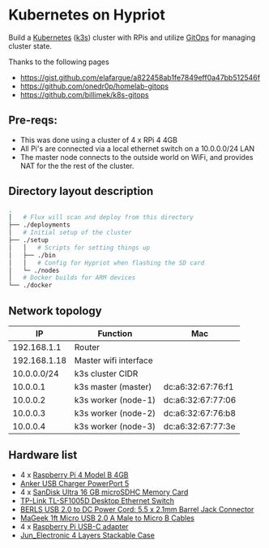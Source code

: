 # Kubernetes on Hypriot

Build a [Kubernetes](https://kubernetes.io/) ([k3s](https://github.com/rancher/k3s)) cluster with RPis and utilize [GitOps](https://www.weave.works/technologies/gitops/) for managing cluster state.

Thanks to the following pages

* https://gist.github.com/elafargue/a822458ab1fe7849eff0a47bb512546f
* https://github.com/onedr0p/homelab-gitops
* https://github.com/billimek/k8s-gitops

## Pre-reqs:

* This was done using a cluster of 4 x RPi 4 4GB
* All Pi's are connected via a local ethernet switch on a 10.0.0.0/24 LAN
* The master node connects to the outside world on WiFi, and provides NAT for the the rest of the cluster.

## Directory layout description

```bash
.
│   # Flux will scan and deploy from this directory
├── ./deployments
│   # Initial setup of the cluster
├── ./setup
│   │   # Scripts for setting things up
│   ├── ./bin
│   │   # Config for Hypriot when flashing the SD card
│   └─ ./nodes
│   # Docker builds for ARM devices
└── ./docker
```

## Network topology

| IP           | Function              | Mac               |
| ------------ | --------------------- | ----------------- |
| 192.168.1.1  | Router                |                   |
| 192.168.1.18 | Master wifi interface |                   |
| 10.0.0.0/24  | k3s cluster CIDR      |                   |
| 10.0.0.1     | k3s master (master)   | dc:a6:32:67:76:f1 |
| 10.0.0.2     | k3s worker (node-1)   | dc:a6:32:67:77:06 |
| 10.0.0.3     | k3s worker (node-2)   | dc:a6:32:67:76:b8 |
| 10.0.0.4     | k3s worker (node-3)   | dc:a6:32:67:77:3e |

## Hardware list

* 4 x [Raspberry Pi 4 Model B 4GB](https://thepihut.com/products/raspberry-pi-4-model-b?variant=20064052740158)
* [Anker USB Charger PowerPort 5 ](https://www.amazon.co.uk/gp/product/B00VTI8K9K)
* 4 x [SanDisk Ultra 16 GB microSDHC Memory Card](https://www.amazon.co.uk/gp/product/B073K14CVB)
* [TP-Link TL-SF1005D Desktop Ethernet Switch](https://www.amazon.co.uk/gp/product/B0766D8HZ3)
* [BERLS USB 2.0 to DC Power Cord: 5.5 x 2.1mm Barrel Jack Connector](https://www.amazon.co.uk/gp/product/B07GRMJZ3M)
* [MaGeek 1ft Micro USB 2.0 A Male to Micro B Cables](https://www.amazon.co.uk/gp/product/B00WMAQKS2)
* 4 x [Raspberry Pi USB-C adapter](https://thepihut.com/products/usb-b-to-usb-c-adapter?variant=20064105988158)
* [Jun_Electronic 4 Layers Stackable Case](https://www.amazon.co.uk/dp/product/B07BGWNWWR)
